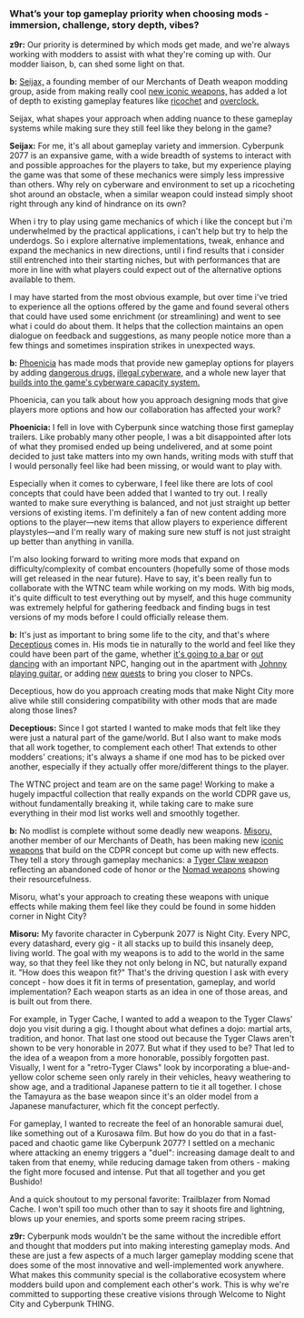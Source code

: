 ### What’s your top gameplay priority when choosing mods - immersion, challenge, story depth, vibes?

**z9r:** Our priority is determined by which mods get made, and we're always working with modders to assist with what they're coming up with. Our modder liaison, b, can shed some light on that. 

**b:** [Seijax,](https://next.nexusmods.com/profile/Seijax/mods?sortBy=endorsements) a founding member of our Merchants of Death weapon modding group, aside from making really cool [new iconic weapons,](https://www.nexusmods.com/cyberpunk2077/mods/15889) has added a lot of depth to existing gameplay features like [ricochet](https://www.nexusmods.com/cyberpunk2077/mods/7197) and [overclock.](https://www.nexusmods.com/cyberpunk2077/mods/14255) 

Seijax, what shapes your approach when adding nuance to these gameplay systems while making sure they still feel like they belong in the game?

**Seijax:** For me, it's all about gameplay variety and immersion. Cyberpunk 2077 is an expansive game, with a wide breadth of systems to interact with and possible approaches for the players to take, but my experience playing the game was that some of these mechanics were simply less impressive than others. Why rely on cyberware and environment to set up a ricocheting shot around an obstacle, when a similar weapon could instead simply shoot right through any kind of hindrance on its own? 

When i try to play using game mechanics of which i like the concept but i'm underwhelmed by the practical applications, i can't help but try to help the underdogs. So i explore alternative implementations, tweak, enhance and expand the mechanics in new directions, until i find results that i consider still entrenched into their starting niches, but with performances that are more in line with what players could expect out of the alternative options available to them. 

I may have started from the most obvious example, but over time i've tried to experience all the options offered by the game and found several others that could have used some enrichment (or streamlining) and went to see what i could do about them. It helps that the collection maintains an open dialogue on feedback and suggestions, as many people notice more than a few things and sometimes inspiration strikes in unexpected ways.

**b:** [Phoenicia](https://next.nexusmods.com/profile/Phoenicia4/mods?gameId=3333) has made mods that provide new gameplay options for players by adding [dangerous drugs,](https://www.nexusmods.com/cyberpunk2077/mods/14094) [illegal cyberware,](https://www.nexusmods.com/cyberpunk2077/mods/16031) and a whole new layer that [builds into the game's cyberware capacity system.](https://www.nexusmods.com/cyberpunk2077/mods/19798) 

Phoenicia, can you talk about how you approach designing mods that give players more options and how our collaboration has affected your work?

**Phoenicia:** I fell in love with Cyberpunk since watching those first gameplay trailers. Like probably many other people, I was a bit disappointed after lots of what they promised ended up being undelivered, and at some point decided to just take matters into my own hands, writing mods with stuff that I would personally feel like had been missing, or would want to play with.

Especially when it comes to cyberware, I feel like there are lots of cool concepts that could have been added that I wanted to try out. I really wanted to make sure everything is balanced, and not just straight up better versions of existing items. I'm definitely a fan of new content adding more options to the player—new items that allow players to experience different playstyles—and I'm really wary of making sure new stuff is not just straight up better than anything in vanilla.

I'm also looking forward to writing more mods that expand on difficulty/complexity of combat encounters (hopefully some of those mods will get released in the near future). Have to say, it's been really fun to collaborate with the WTNC team while working on my mods. With big mods, it's quite difficult to test everything out by myself, and this huge community was extremely helpful for gathering feedback and finding bugs in test versions of my mods before I could officially release them.

**b:** It's just as important to bring some life to the city, and that's where [Deceptious](https://next.nexusmods.com/profile/deceptious/mods?gameId=3333) comes in. His mods tie in naturally to the world and feel like they could have been part of the game, whether [it's going to a bar](https://www.nexusmods.com/cyberpunk2077/mods/5519) or [out dancing](https://www.nexusmods.com/cyberpunk2077/mods/10615) with an important NPC, hanging out in the apartment with [Johnny playing guitar,](https://www.nexusmods.com/cyberpunk2077/mods/13779) or adding [new](https://www.nexusmods.com/cyberpunk2077/mods/7834) [quests](https://www.nexusmods.com/cyberpunk2077/mods/7833) to bring you closer to NPCs. 

Deceptious, how do you approach creating mods that make Night City more alive while still considering compatibility with other mods that are made along those lines?

**Deceptious:** Since I got started I wanted to make mods that felt like they were just a natural part of the game/world. But I also want to make mods that all work together, to complement each other! That extends to other modders' creations; it's always a shame if one mod has to be picked over another, especially if they actually offer more/different things to the player.

The WTNC project and team are on the same page! Working to make a hugely impactful collection that really expands on the world CDPR gave us, without fundamentally breaking it, while taking care to make sure everything in their mod list works well and smoothly together.

**b:** No modlist is complete without some deadly new weapons. [Misoru,](https://next.nexusmods.com/profile/ogMisoru?gameId=3333) another member of our Merchants of Death, has been making new [iconic weapons](https://www.nexusmods.com/cyberpunk2077/mods/20073) that build on the CDPR concept but come up with new effects. They tell a story through gameplay mechanics: a [Tyger Claw weapon](https://www.nexusmods.com/cyberpunk2077/mods/20827) reflecting an abandoned code of honor or the [Nomad weapons](https://www.nexusmods.com/cyberpunk2077/mods/19234) showing their resourcefulness. 

Misoru, what's your approach to creating these weapons with unique effects while making them feel like they could be found in some hidden corner in Night City? 

**Misoru:** My favorite character in Cyberpunk 2077 is Night City. Every NPC, every datashard, every gig - it all stacks up to build this insanely deep, living world. The goal with my weapons is to add to the world in the same way, so that they feel like they not only belong in NC, but naturally expand it. "How does this weapon fit?" That's the driving question I ask with every concept - how does it fit in terms of presentation, gameplay, and world implementation? Each weapon starts as an idea in one of those areas, and is built out from there.

For example, in Tyger Cache, I wanted to add a weapon to the Tyger Claws' dojo you visit during a gig. I thought about what defines a dojo: martial arts, tradition, and honor. That last one stood out because the Tyger Claws aren't shown to be very honorable in 2077. But what if they used to be? That led to the idea of a weapon from a more honorable, possibly forgotten past. Visually, I went for a "retro-Tyger Claws" look by incorporating a blue-and-yellow color scheme seen only rarely in their vehicles, heavy weathering to show age, and a traditional Japanese pattern to tie it all together. I chose the Tamayura as the base weapon since it's an older model from a Japanese manufacturer, which fit the concept perfectly.

For gameplay, I wanted to recreate the feel of an honorable samurai duel, like something out of a Kurosawa film. But how do you do that in a fast-paced and chaotic game like Cyberpunk 2077? I settled on a mechanic where attacking an enemy triggers a "duel": increasing damage dealt to and taken from that enemy, while reducing damage taken from others - making the fight more focused and intense. Put that all together and you get Bushido!

And a quick shoutout to my personal favorite: Trailblazer from Nomad Cache. I won't spill too much other than to say it shoots fire and lightning, blows up your enemies, and sports some preem racing stripes.

**z9r:** Cyberpunk mods wouldn't be the same without the incredible effort and thought that modders put into making interesting gameplay mods. And these are just a few aspects of a much larger gameplay modding scene that does some of the most innovative and well-implemented work anywhere. What makes this community special is the collaborative ecosystem where modders build upon and complement each other's work. This is why we're committed to supporting these creative visions through Welcome to Night City and Cyberpunk THING.
